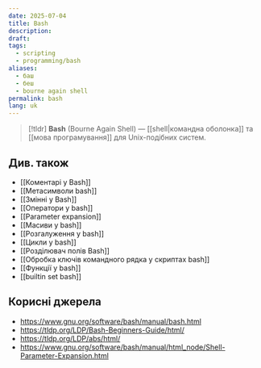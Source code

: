 ```yaml
---
date: 2025-07-04
title: Bash
description: 
draft: 
tags:
  - scripting
  - programming/bash
aliases:
  - баш
  - беш
  - bourne again shell
permalink: bash
lang: uk
---
```


> [!tldr]
> **Bash** (Bourne Again Shell) — [[shell|командна оболонка]] та [[мова програмування]] для Unix-подібних систем.

## Див. також

- [[Коментарі у Bash]]
- [[Метасимволи bash]]
- [[Змінні у Bash]]
- [[Оператори у bash]]
- [[Parameter expansion]]
- [[Масиви у bash]]
- [[Розгалуження у bash]]
- [[Цикли у bash]]
- [[Розділювач полів Bash]]
- [[Обробка ключів командного рядка у скриптах bash]]
- [[Функції у bash]]
- [[builtin set bash]]

## Корисні джерела

- https://www.gnu.org/software/bash/manual/bash.html
- https://tldp.org/LDP/Bash-Beginners-Guide/html/
- https://tldp.org/LDP/abs/html/
- https://www.gnu.org/software/bash/manual/html_node/Shell-Parameter-Expansion.html